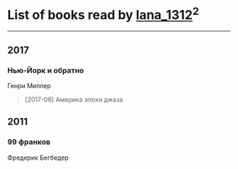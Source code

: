 # List of books read by [lana_1312](http://vk.com/id4609218)<sup>2</sup>
---

## 2017

### Нью-Йорк и обратно
Генри Миллер
> [2017-06] Америка эпохи джаза.



## 2011

### 99 франков
Фредерик Бегбедер



